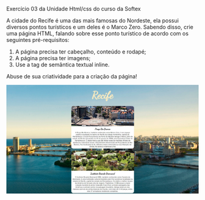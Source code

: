Exercício 03 da Unidade Html/css do curso da Softex

A cidade do Recife é uma das mais famosas do Nordeste, ela possui diversos pontos turísticos 
e um deles é o Marco Zero. Sabendo disso, crie uma página HTML, falando sobre esse ponto 
turístico de acordo com os seguintes pré-requisitos: 

1. A página precisa ter cabeçalho, conteúdo e rodapé; 
2. A página precisa ter imagens; 
3. Use a tag de semântica textual inline. 

Abuse de sua criatividade para a criação da página! 

![preview](./preview/preview.jpg)
